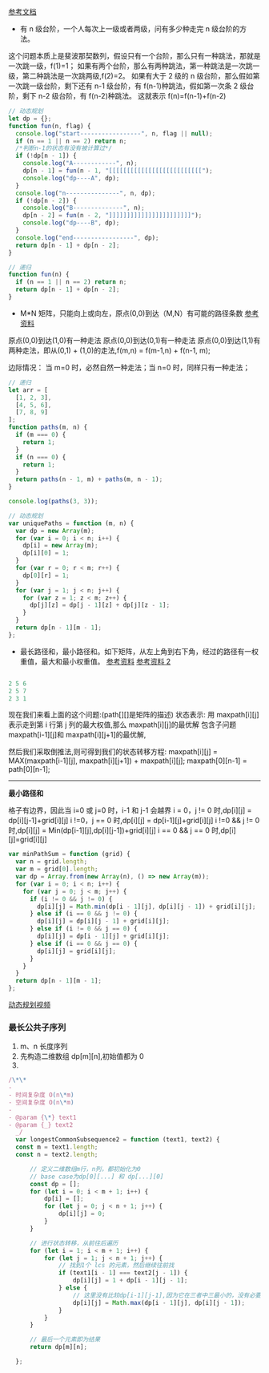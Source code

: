 [参考文档](https://blog.csdn.net/uestclr/article/details/50760563?depth_1-utm_source=distribute.pc_relevant.none-task&utm_source=distribute.pc_relevant.none-task)

- 有 n 级台阶，一个人每次上一级或者两级，问有多少种走完 n 级台阶的方法。

这个问题本质上是斐波那契数列，假设只有一个台阶，那么只有一种跳法，那就是一次跳一级，f(1)=1；
如果有两个台阶，那么有两种跳法，第一种跳法是一次跳一级，第二种跳法是一次跳两级,f(2)=2。
如果有大于 2 级的 n 级台阶，那么假如第一次跳一级台阶，剩下还有 n-1 级台阶，有 f(n-1)种跳法，假如第一次条 2 级台阶，剩下 n-2 级台阶，有 f(n-2)种跳法。
这就表示 f(n)=f(n-1)+f(n-2)

```js
// 动态规划
let dp = {};
function fun(n, flag) {
  console.log("start-----------------", n, flag || null);
  if (n == 1 || n == 2) return n;
  /*判断n-1的状态有没有被计算过*/
  if (!dp[n - 1]) {
    console.log("A------------", n);
    dp[n - 1] = fun(n - 1, "[[[[[[[[[[[[[[[[[[[[[[[[[[");
    console.log("dp----A", dp);
  }
  console.log("n---------------", n, dp);
  if (!dp[n - 2]) {
    console.log("B--------------", n);
    dp[n - 2] = fun(n - 2, "]]]]]]]]]]]]]]]]]]]]]]]");
    console.log("dp----B", dp);
  }
  console.log("end-----------------", dp);
  return dp[n - 1] + dp[n - 2];
}

// 递归
function fun(n) {
  if (n == 1 || n == 2) return n;
  return dp[n - 1] + dp[n - 2];
}
```

- M\*N 矩阵，只能向上或向左，原点(0,0)到达（M,N）有可能的路径条数
  [参考资料](https://leetcode-cn.com/problems/unique-paths/)

原点(0,0)到达(1,0)有一种走法
原点(0,0)到达(0,1)有一种走法
原点(0,0)到达(1,1)有两种走法，即从(0,1) + (1,0)的走法,f(m,n) = f(m-1,n) + f(n-1, m);

边际情况： 当 m=0 时，必然自然一种走法；当 n=0 时，同样只有一种走法；

```js
// 递归
let arr = [
  [1, 2, 3],
  [4, 5, 6],
  [7, 8, 9]
];
function paths(m, n) {
  if (m === 0) {
    return 1;
  }
  if (n === 0) {
    return 1;
  }
  return paths(n - 1, m) + paths(m, n - 1);
}

console.log(paths(3, 3));

// 动态规划
var uniquePaths = function (m, n) {
  var dp = new Array(m);
  for (var i = 0; i < n; i++) {
    dp[i] = new Array(m);
    dp[i][0] = 1;
  }
  for (var r = 0; r < m; r++) {
    dp[0][r] = 1;
  }
  for (var j = 1; j < n; j++) {
    for (var z = 1; z < m; z++) {
      dp[j][z] = dp[j - 1][z] + dp[j][z - 1];
    }
  }
  return dp[n - 1][m - 1];
};
```

- 最长路径和，最小路径和。如下矩阵，从左上角到右下角，经过的路径有一权重值，最大和最小权重值。
  [参考资料](https://blog.csdn.net/u012129558/article/details/52422348)
  [参考资料 2](https://leetcode-cn.com/problems/minimum-path-sum/solution/64-zui-xiao-lu-jing-he-by-alexer-660/)

```js

2 5 6
2 5 7
2 3 1

```

现在我们来看上面的这个问题:(path[][]是矩阵的描述)
状态表示: 用 maxpath[i][j]表示走到第 i 行第 j 列的最大权值,那么 maxpath[i][j]的最优解
包含子问题 maxpath[i-1][j]和 maxpath[i][j+1]的最优解,

然后我们采取倒推法,则可得到我们的状态转移方程:
maxpath[i][j] = MAX(maxpath[i-1][j], maxpath[i][j+1]) + maxpath[i][j];
maxpath[0][n-1] = path[0][n-1];

---

**最小路径和**

格子有边界，因此当 i=0 或 j=0 时，i-1 和 j-1 会越界
i = 0，j != 0 时,dp[i][j] = dp[i][j-1]+grid[i][j]
i !=0，j == 0 时,dp[i][j] = dp[i-1][j]+grid[i][j]
i !=0 && j != 0 时,dp[i][j] = Min(dp[i-1][j],dp[i][j-1])+grid[i][j]
i == 0 && j == 0 时,dp[i][j]=grid[i][j]

```js
var minPathSum = function (grid) {
  var n = grid.length;
  var m = grid[0].length;
  var dp = Array.from(new Array(n), () => new Array(m));
  for (var i = 0; i < n; i++) {
    for (var j = 0; j < m; j++) {
      if (i != 0 && j != 0) {
        dp[i][j] = Math.min(dp[i - 1][j], dp[i][j - 1]) + grid[i][j];
      } else if (i == 0 && j != 0) {
        dp[i][j] = dp[i][j - 1] + grid[i][j];
      } else if (i != 0 && j == 0) {
        dp[i][j] = dp[i - 1][j] + grid[i][j];
      } else if (i == 0 && j == 0) {
        dp[i][j] = grid[i][j];
      }
    }
  }
  return dp[n - 1][m - 1];
};
```

[动态规划视频](https://haokan.baidu.com/v?pd=wisenatural&vid=7970464072984310495)

### 最长公共子序列

1. m、n 长度序列
2. 先构造二维数组 dp[m][n],初始值都为 0
3.

```js
/\*\*
-
- 时间复杂度 O(n\*m)
- 空间复杂度 O(n\*m)
-
- @param {\*} text1
- @param {_} text2
  _/
  var longestCommonSubsequence2 = function (text1, text2) {
  const m = text1.length;
  const n = text2.length;

      // 定义二维数组m行，n列，都初始化为0
      // base case为dp[0][...] 和 dp[...][0]
      const dp = [];
      for (let i = 0; i < m + 1; i++) {
          dp[i] = [];
          for (let j = 0; j < n + 1; j++) {
              dp[i][j] = 0;
          }
      }

      // 进行状态转移，从前往后遍历
      for (let i = 1; i < m + 1; i++) {
          for (let j = 1; j < n + 1; j++) {
              // 找到1个 lcs 的元素，然后继续往前找
              if (text1[i - 1] === text2[j - 1]) {
                  dp[i][j] = 1 + dp[i - 1][j - 1];
              } else {
                  // 这里没有比较dp[i-1][j-1],因为它在三者中三最小的，没有必要比较
                  dp[i][j] = Math.max(dp[i - 1][j], dp[i][j - 1]);
              }
          }
      }

      // 最后一个元素即为结果
      return dp[m][n];

  };
```

